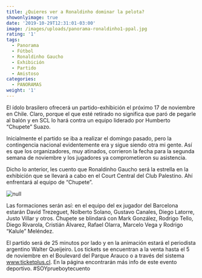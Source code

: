 ```yaml
---
title: ¿Quieres ver a Ronaldinho dominar la pelota?
showonlyimage: true
date: '2019-10-29T12:31:01-03:00'
image: /images/uploads/panorama-ronaldinho1-ppal.jpg
rating: '1'
tags:
  - Panorama
  - Fútbol
  - Ronaldinho Gaucho
  - Exhibición
  - Partido
  - Amistoso
categories:
  - PANORAMAS
weight: '1'
---
```

El ídolo brasilero ofrecerá un partido-exhibición el próximo 17 de noviembre en Chile. Claro, porque el que esté retirado no significa que paró de pegarle al balón y en SCL lo hará contra un equipo liderado por Humberto “Chupete” Suazo.

<!--more-->

Inicialmente el partido se iba a realizar el domingo pasado, pero la contingencia nacional evidentemente era y sigue siendo otra mi gente. Así es que los organizadores, muy atinados, corrieron la fecha para la segunda semana de noviembre y los jugadores ya comprometieron su asistencia.

Dicho lo anterior, les cuento que Ronaldinho Gaucho será la estrella en la exhibición que se llevará a cabo en el Court Central del Club Palestino. Ahí enfrentará al equipo de “Chupete”.

![null](/images/uploads/panorama-ronaldinho2.jpg)

Las formaciones serán así: en el equipo del ex jugador del Barcelona estarán David Trezeguet, Nolberto Solano, Gustavo Canales, Diego Latorre, Justo Villar y otros. Chupete se blindará con Mark González, Rodrigo Tello, Diego Rivarola, Cristián Álvarez, Rafael Olarra, Marcelo Vega y Rodrigo “Kalule” Meléndez.

El partido será de 25 minutos por lado y en la animación estará el periodista argentino Walter Queijeiro. Los tickets se encuentran a la venta hasta el 5 de noviembre en el Boulevard del Parque Arauco o a través del sistema www.ticketplus.cl. En la página encontrarán más info de este evento deportivo. #SOYprueboytecuento
